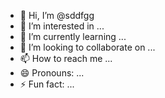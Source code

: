 - 👋 Hi, I’m @sddfgg
- 👀 I’m interested in ...
- 🌱 I’m currently learning ...
- 💞️ I’m looking to collaborate on ...
- 📫 How to reach me ...
- 😄 Pronouns: ...
- ⚡ Fun fact: ...

<!---
sddfgg/sddfgg is a ✨ special ✨ repository because its `README.md` (this file) appears on your GitHub profile.
You can click the Preview link to take a look at your changes.
--->
